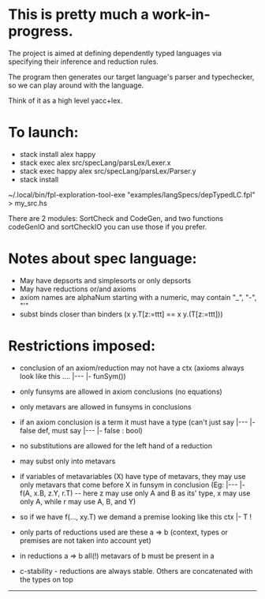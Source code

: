 # This is pretty much a work-in-progress.

The project is aimed at defining dependently typed languages via specifying their inference and reduction rules.

The program then generates our target language's parser and typechecker, so we can play around with the language.

Think of it as a high level yacc+lex.

# To launch:

- stack install alex happy
- stack exec alex src/specLang/parsLex/Lexer.x
- stack exec happy alex src/specLang/parsLex/Parser.y
- stack install

~/.local/bin/fpl-exploration-tool-exe "examples/langSpecs/depTypedLC.fpl" > my_src.hs

There are 2 modules: SortCheck and CodeGen, and two functions codeGenIO and sortCheckIO you can use those if you prefer.

# Notes about spec language:
- May have depsorts and simplesorts or only depsorts
- May have reductions or/and axioms
- axiom names are alphaNum starting with a numeric, may contain "_", "-", "'"
- subst binds closer than binders (x y.T[z:=ttt] == x y.(T[z:=ttt]))

# Restrictions imposed:
- conclusion of an axiom/reduction may not have a ctx (axioms always look like this .... |--- |- funSym())

- only funsyms are allowed in axiom conclusions (no equations)
- only metavars are allowed in funsyms in conclusions
- if an axiom conclusion is a term it must have a type (can't just say |--- |- false def, must say |--- |- false : bool)
- no substitutions are allowed for the left hand of a reduction
- may subst only into metavars

- if variables of metavariables (X) have type of metavars, they may use only metavars that come before X in funsym in conclusion (Eg: |--- |- f(A, x.B, z.Y, r.T) -- here z may use only A and B as its' type, x may use only A, while r may use A, B, and Y)
- so if we have f(..., xy.T) we demand a premise looking like this ctx |- T !

- only parts of reductions used are these a => b (context, types or premises are not taken into account yet)
- in reductions a => b all(!) metavars of b must be present in a

- c-stability - reductions are always stable. Others are concatenated with the types on top

---

